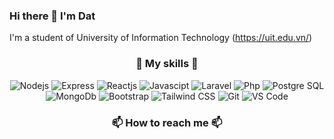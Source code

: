 ### Hi there 👋 I'm Dat

I'm a student of University of Information Technology (<a href="https://uit.edu.vn">https://uit.edu.vn/</a>)

### <p align="center">:muscle: My skills :muscle:</p>

<p align="center">
  <img src="https://img.shields.io/badge/Nodejs-grey?logo=node.js" alt="Nodejs"/>
  <img src="https://img.shields.io/badge/Express-grey?logo=express" alt="Express"/>
  <img src="https://img.shields.io/badge/Reactjs-grey?logo=react" alt="Reactjs"/>
  <img src="https://img.shields.io/badge/Javascipt-grey?logo=javascript" alt="Javascipt"/>
  <img src="https://img.shields.io/badge/Laravel-grey?logo=laravel" alt="Laravel"/>
  <img src="https://img.shields.io/badge/Php-grey?logo=php" alt="Php"/>
  <img src="https://img.shields.io/badge/PostgesSQL-grey?logo=postgresql" alt="Postgre SQL"/>
  <img src="https://img.shields.io/badge/MongoDb-grey?logo=mongodb" alt="MongoDb"/>
  <img src="https://img.shields.io/badge/Boostrap-grey?logo=bootstrap" alt="Bootstrap"/>
  <img src="https://img.shields.io/badge/Tailwind%20CSS-grey?logo=tailwindcss" alt="Tailwind CSS"/>
  <img src="https://img.shields.io/badge/Git-grey?logo=git" alt="Git"/>
  <img src="https://img.shields.io/badge/VS%20Code-grey?logo=visual-studio-code&logoColor=007ACC" alt="VS Code"/>
</p>

### <p align="center">📫 How to reach me 📫</p>


<!--
**lamquocdat/lamquocdat** is a ✨ _special_ ✨ repository because its `README.md` (this file) appears on your GitHub profile.

Here are some ideas to get you started:

- 🔭 I’m currently working on ...
- 🌱 I’m currently learning ...
- 👯 I’m looking to collaborate on ...
- 🤔 I’m looking for help with ...
- 💬 Ask me about ...
- 📫 How to reach me: ...
- 😄 Pronouns: ...
- ⚡ Fun fact: ...
-->

